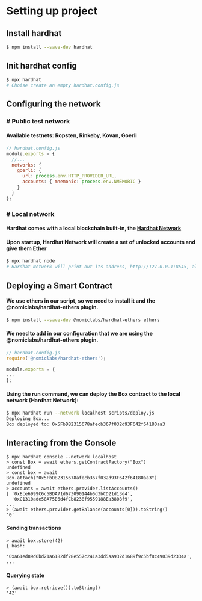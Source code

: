# Setting up project

## Install hardhat
```bash
$ npm install --save-dev hardhat
```

## Init hardhat config
```bash
$ npx hardhat
# Choise create an empty hardhat.config.js
```

## Configuring the network
### # Public test network
#### Available testnets: Ropsten, Rinkeby, Kovan, Goerli
```javascript
// hardhat.config.js
module.exports = {
  //...
  networks: {
    goerli: {
      url: process.env.HTTP_PROVIDER_URL,
      accounts: { mnemonic: process.env.NMEMORIC }
    }
  }
};
```
### # Local network
#### Hardhat comes with a local blockchain built-in, the <a href="https://hardhat.org/hardhat-network/">Hardhat Network</a>
#### Upon startup, Hardhat Network will create a set of unlocked accounts and give them Ether
```bash
$ npx hardhat node
# Hardhat Network will print out its address, http://127.0.0.1:8545, along with a list of available accounts and their private keys.
```

## Deploying a Smart Contract

#### We use ethers in our script, so we need to install it and the @nomiclabs/hardhat-ethers plugin.
```bash
$ npm install --save-dev @nomiclabs/hardhat-ethers ethers
```

#### We need to add in our configuration that we are using the @nomiclabs/hardhat-ethers plugin.
```javascript
// hardhat.config.js
require('@nomiclabs/hardhat-ethers');

module.exports = {
...
};
```

#### Using the run command, we can deploy the Box contract to the local network (Hardhat Network):
```bash
$ npx hardhat run --network localhost scripts/deploy.js
Deploying Box...
Box deployed to: 0x5FbDB2315678afecb367f032d93F642f64180aa3
```

## Interacting from the Console
```console
$ npx hardhat console --network localhost
> const Box = await ethers.getContractFactory("Box")
undefined
> const box = await Box.attach("0x5FbDB2315678afecb367f032d93F642f64180aa3")
undefined
> accounts = await ethers.provider.listAccounts()
[ '0xEce6999C6c5BDA71d673090144b6d3bCD21d13d4',
  '0xC1310ade58A75E6d4fCb8238f9559188Ea3808f9',
...
> (await ethers.provider.getBalance(accounts[0])).toString()
'0'
```

#### Sending transactions
```console
> await box.store(42)
{ hash:
   '0xa61ed89d6bd21a6182df28e557c241a3dd5aa932d1689f9c5bf8c49039d2334a',
...
```

#### Querying state
```console
> (await box.retrieve()).toString()
'42'
```